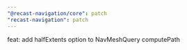 ```yaml
---
"@recast-navigation/core": patch
"recast-navigation": patch
---
```


feat: add halfExtents option to NavMeshQuery computePath
